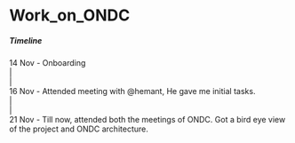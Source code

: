 # Work_on_ONDC

<h5> Timeline </h5>

14 Nov - Onboarding <br>
  |<br>
  |<br>
16 Nov - Attended meeting with @hemant, He gave me initial tasks.<br>
  |<br>
  |<br>
21 Nov - Till now, attended both the meetings of ONDC. Got a bird eye view of the project and ONDC architecture. <br>
